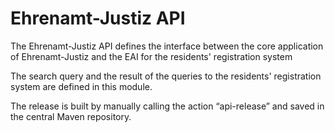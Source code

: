 # Ehrenamt-Justiz API

The Ehrenamt-Justiz API defines the interface between the core application of Ehrenamt-Justiz and the EAI for the residents' registration system

The search query and the result of the queries to the residents' registration system are defined in this module.

The release is built by manually calling the action “api-release” and saved in the central Maven repository.

